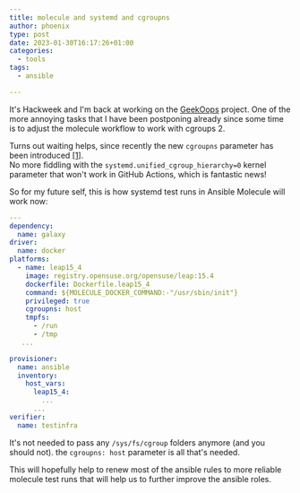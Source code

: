 ```yaml
---
title: molecule and systemd and cgroupns
author: phoenix
type: post
date: 2023-01-30T16:17:26+01:00
categories:
  - tools
tags:
  - ansible

---
```

It's Hackweek and I'm back at working on the [GeekOops](https://github.com/GeekOops) project. One of the more annoying tasks that I have been postponing already since some time is to adjust the molecule workflow to work with cgroups 2.

Turns out waiting helps, since recently the new `cgroupns` parameter has been introduced [[1]](https://github.com/ansible/schemas/pull/393).  
No more fiddling with the `systemd.unified_cgroup_hierarchy=0` kernel parameter that won't work in GitHub Actions, which is fantastic news!

So for my future self, this is how systemd test runs in Ansible Molecule will work now:

```yaml
---
dependency:
  name: galaxy
driver:
  name: docker
platforms:
  - name: leap15_4
    image: registry.opensuse.org/opensuse/leap:15.4
    dockerfile: Dockerfile.leap15_4
    command: ${MOLECULE_DOCKER_COMMAND:-"/usr/sbin/init"}
    privileged: true
    cgroupns: host
    tmpfs:
      - /run
      - /tmp
   ...

provisioner:
  name: ansible
  inventory:
    host_vars:
      leap15_4:
        ...
      ...
verifier:
  name: testinfra
```

It's not needed to pass any `/sys/fs/cgroup` folders anymore (and you should not). the `cgroupns: host` parameter is all that's needed.

This will hopefully help to renew most of the ansible rules to more reliable molecule test runs that will help us to further improve the ansible roles.
